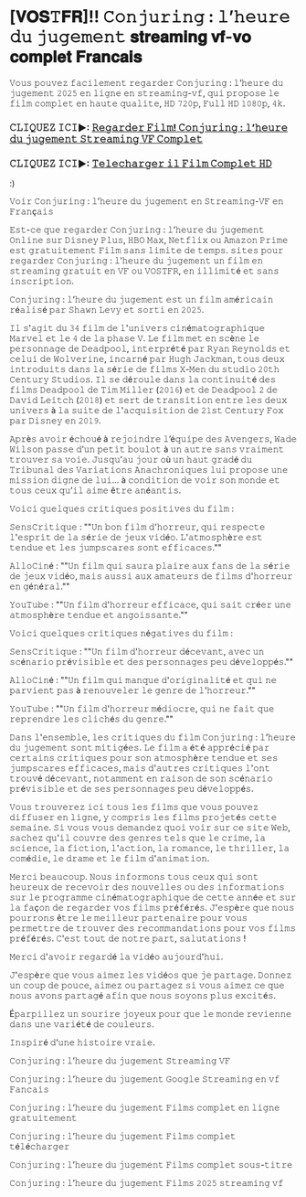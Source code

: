 # [𝐕𝐎𝐒𝚃𝐅𝐑]!! 𝙲𝚘𝚗𝚓𝚞𝚛𝚒𝚗𝚐 : 𝚕’𝚑𝚎𝚞𝚛𝚎 𝚍𝚞 𝚓𝚞𝚐𝚎𝚖𝚎𝚗𝚝 𝐬𝐭𝐫𝐞𝐚𝐦𝐢𝐧𝐠 𝐯𝐟-𝐯𝐨 𝐜𝐨𝐦𝐩𝐥𝐞𝐭 𝐅𝐫𝐚𝐧𝐜𝐚𝐢𝐬
𝚅𝚘𝚞𝚜 𝚙𝚘𝚞𝚟𝚎𝚣 𝚏𝚊𝚌𝚒𝚕𝚎𝚖𝚎𝚗𝚝 𝚛𝚎𝚐𝚊𝚛𝚍𝚎𝚛 𝙲𝚘𝚗𝚓𝚞𝚛𝚒𝚗𝚐 : 𝚕’𝚑𝚎𝚞𝚛𝚎 𝚍𝚞 𝚓𝚞𝚐𝚎𝚖𝚎𝚗𝚝 𝟸𝟶𝟸𝟻 𝚎𝚗 𝚕𝚒𝚐𝚗𝚎 𝚎𝚗 𝚜𝚝𝚛𝚎𝚊𝚖𝚒𝚗𝚐-𝚟𝚏, 𝚚𝚞𝚒 𝚙𝚛𝚘𝚙𝚘𝚜𝚎 𝚕𝚎 𝚏𝚒𝚕𝚖 𝚌𝚘𝚖𝚙𝚕𝚎𝚝 𝚎𝚗 𝚑𝚊𝚞𝚝𝚎 𝚚𝚞𝚊𝚕𝚒𝚝𝚎, 𝙷𝙳 𝟽𝟸𝟶𝚙, 𝙵𝚞𝚕𝚕 𝙷𝙳 𝟷𝟶𝟾𝟶𝚙, 𝟺𝚔.

### 𝙲𝙻𝙸𝚀𝚄𝙴𝚉 𝙸𝙲𝙸►: [𝚁𝚎𝚐𝚊𝚛𝚍𝚎𝚛 𝙵𝚒𝚕𝚖! 𝙲𝚘𝚗𝚓𝚞𝚛𝚒𝚗𝚐 : 𝚕’𝚑𝚎𝚞𝚛𝚎 𝚍𝚞 𝚓𝚞𝚐𝚎𝚖𝚎𝚗𝚝 𝚂𝚝𝚛𝚎𝚊𝚖𝚒𝚗𝚐 𝚅𝙵 𝙲𝚘𝚖𝚙𝚕𝚎𝚝](https://t.co/wfCXig3ZyJ)

### 𝙲𝙻𝙸𝚀𝚄𝙴𝚉 𝙸𝙲𝙸►: [𝚃𝚎𝚕𝚎𝚌𝚑𝚊𝚛𝚐𝚎𝚛 𝚒𝚕 𝙵𝚒𝚕𝚖 𝙲𝚘𝚖𝚙𝚕𝚎𝚝 𝙷𝙳](https://t.co/wfCXig3ZyJ)

:)

𝚅𝚘𝚒𝚛 𝙲𝚘𝚗𝚓𝚞𝚛𝚒𝚗𝚐 : 𝚕’𝚑𝚎𝚞𝚛𝚎 𝚍𝚞 𝚓𝚞𝚐𝚎𝚖𝚎𝚗𝚝 𝚎𝚗 𝚂𝚝𝚛𝚎𝚊𝚖𝚒𝚗𝚐-𝚅𝙵 𝚎𝚗 𝙵𝚛𝚊𝚗ç𝚊𝚒𝚜

𝙴𝚜𝚝-𝚌𝚎 𝚚𝚞𝚎 𝚛𝚎𝚐𝚊𝚛𝚍𝚎𝚛 𝙲𝚘𝚗𝚓𝚞𝚛𝚒𝚗𝚐 : 𝚕’𝚑𝚎𝚞𝚛𝚎 𝚍𝚞 𝚓𝚞𝚐𝚎𝚖𝚎𝚗𝚝 𝙾𝚗𝚕𝚒𝚗𝚎 𝚜𝚞𝚛 𝙳𝚒𝚜𝚗𝚎𝚢 𝙿𝚕𝚞𝚜, 𝙷𝙱𝙾 𝙼𝚊𝚡, 𝙽𝚎𝚝𝚏𝚕𝚒𝚡 𝚘𝚞 𝙰𝚖𝚊𝚣𝚘𝚗 𝙿𝚛𝚒𝚖𝚎 𝚎𝚜𝚝 𝚐𝚛𝚊𝚝𝚞𝚒𝚝𝚎𝚖𝚎𝚗𝚝 𝙵𝚒𝚕𝚖 𝚜𝚊𝚗𝚜 𝚕𝚒𝚖𝚒𝚝𝚎 𝚍𝚎 𝚝𝚎𝚖𝚙𝚜. 𝚜𝚒𝚝𝚎𝚜 𝚙𝚘𝚞𝚛 𝚛𝚎𝚐𝚊𝚛𝚍𝚎𝚛 𝙲𝚘𝚗𝚓𝚞𝚛𝚒𝚗𝚐 : 𝚕’𝚑𝚎𝚞𝚛𝚎 𝚍𝚞 𝚓𝚞𝚐𝚎𝚖𝚎𝚗𝚝 𝚞𝚗 𝚏𝚒𝚕𝚖 𝚎𝚗 𝚜𝚝𝚛𝚎𝚊𝚖𝚒𝚗𝚐 𝚐𝚛𝚊𝚝𝚞𝚒𝚝 𝚎𝚗 𝚅𝙵 𝚘𝚞 𝚅𝙾𝚂𝚃𝙵𝚁, 𝚎𝚗 𝚒𝚕𝚕𝚒𝚖𝚒𝚝é 𝚎𝚝 𝚜𝚊𝚗𝚜 𝚒𝚗𝚜𝚌𝚛𝚒𝚙𝚝𝚒𝚘𝚗.

𝙲𝚘𝚗𝚓𝚞𝚛𝚒𝚗𝚐 : 𝚕’𝚑𝚎𝚞𝚛𝚎 𝚍𝚞 𝚓𝚞𝚐𝚎𝚖𝚎𝚗𝚝 𝚎𝚜𝚝 𝚞𝚗 𝚏𝚒𝚕𝚖 𝚊𝚖é𝚛𝚒𝚌𝚊𝚒𝚗 𝚛é𝚊𝚕𝚒𝚜é 𝚙𝚊𝚛 𝚂𝚑𝚊𝚠𝚗 𝙻𝚎𝚟𝚢 𝚎𝚝 𝚜𝚘𝚛𝚝𝚒 𝚎𝚗 𝟸𝟶𝟸𝟻.

𝙸𝚕 𝚜'𝚊𝚐𝚒𝚝 𝚍𝚞 𝟹𝟺 𝚏𝚒𝚕𝚖 𝚍𝚎 𝚕'𝚞𝚗𝚒𝚟𝚎𝚛𝚜 𝚌𝚒𝚗é𝚖𝚊𝚝𝚘𝚐𝚛𝚊𝚙𝚑𝚒𝚚𝚞𝚎 𝙼𝚊𝚛𝚟𝚎𝚕 𝚎𝚝 𝚕𝚎 𝟺 𝚍𝚎 𝚕𝚊 𝚙𝚑𝚊𝚜𝚎 𝚅. 𝙻𝚎 𝚏𝚒𝚕𝚖 𝚖𝚎𝚝 𝚎𝚗 𝚜𝚌è𝚗𝚎 𝚕𝚎 𝚙𝚎𝚛𝚜𝚘𝚗𝚗𝚊𝚐𝚎 𝚍𝚎 𝙳𝚎𝚊𝚍𝚙𝚘𝚘𝚕, 𝚒𝚗𝚝𝚎𝚛𝚙𝚛é𝚝é 𝚙𝚊𝚛 𝚁𝚢𝚊𝚗 𝚁𝚎𝚢𝚗𝚘𝚕𝚍𝚜 𝚎𝚝 𝚌𝚎𝚕𝚞𝚒 𝚍𝚎 𝚆𝚘𝚕𝚟𝚎𝚛𝚒𝚗𝚎, 𝚒𝚗𝚌𝚊𝚛𝚗é 𝚙𝚊𝚛 𝙷𝚞𝚐𝚑 𝙹𝚊𝚌𝚔𝚖𝚊𝚗, 𝚝𝚘𝚞𝚜 𝚍𝚎𝚞𝚡 𝚒𝚗𝚝𝚛𝚘𝚍𝚞𝚒𝚝𝚜 𝚍𝚊𝚗𝚜 𝚕𝚊 𝚜é𝚛𝚒𝚎 𝚍𝚎 𝚏𝚒𝚕𝚖𝚜 𝚇-𝙼𝚎𝚗 𝚍𝚞 𝚜𝚝𝚞𝚍𝚒𝚘 𝟸𝟶𝚝𝚑 𝙲𝚎𝚗𝚝𝚞𝚛𝚢 𝚂𝚝𝚞𝚍𝚒𝚘𝚜. 𝙸𝚕 𝚜𝚎 𝚍é𝚛𝚘𝚞𝚕𝚎 𝚍𝚊𝚗𝚜 𝚕𝚊 𝚌𝚘𝚗𝚝𝚒𝚗𝚞𝚒𝚝é 𝚍𝚎𝚜 𝚏𝚒𝚕𝚖𝚜 𝙳𝚎𝚊𝚍𝚙𝚘𝚘𝚕 𝚍𝚎 𝚃𝚒𝚖 𝙼𝚒𝚕𝚕𝚎𝚛 (𝟸𝟶𝟷𝟼) 𝚎𝚝 𝚍𝚎 𝙳𝚎𝚊𝚍𝚙𝚘𝚘𝚕 𝟸 𝚍𝚎 𝙳𝚊𝚟𝚒𝚍 𝙻𝚎𝚒𝚝𝚌𝚑 (𝟸𝟶𝟷𝟾) 𝚎𝚝 𝚜𝚎𝚛𝚝 𝚍𝚎 𝚝𝚛𝚊𝚗𝚜𝚒𝚝𝚒𝚘𝚗 𝚎𝚗𝚝𝚛𝚎 𝚕𝚎𝚜 𝚍𝚎𝚞𝚡 𝚞𝚗𝚒𝚟𝚎𝚛𝚜 à 𝚕𝚊 𝚜𝚞𝚒𝚝𝚎 𝚍𝚎 𝚕'𝚊𝚌𝚚𝚞𝚒𝚜𝚒𝚝𝚒𝚘𝚗 𝚍𝚎 𝟸𝟷𝚜𝚝 𝙲𝚎𝚗𝚝𝚞𝚛𝚢 𝙵𝚘𝚡 𝚙𝚊𝚛 𝙳𝚒𝚜𝚗𝚎𝚢 𝚎𝚗 𝟸𝟶𝟷𝟿.

𝙰𝚙𝚛è𝚜 𝚊𝚟𝚘𝚒𝚛 é𝚌𝚑𝚘𝚞é à 𝚛𝚎𝚓𝚘𝚒𝚗𝚍𝚛𝚎 𝚕’é𝚚𝚞𝚒𝚙𝚎 𝚍𝚎𝚜 𝙰𝚟𝚎𝚗𝚐𝚎𝚛𝚜, 𝚆𝚊𝚍𝚎 𝚆𝚒𝚕𝚜𝚘𝚗 𝚙𝚊𝚜𝚜𝚎 𝚍’𝚞𝚗 𝚙𝚎𝚝𝚒𝚝 𝚋𝚘𝚞𝚕𝚘𝚝 à 𝚞𝚗 𝚊𝚞𝚝𝚛𝚎 𝚜𝚊𝚗𝚜 𝚟𝚛𝚊𝚒𝚖𝚎𝚗𝚝 𝚝𝚛𝚘𝚞𝚟𝚎𝚛 𝚜𝚊 𝚟𝚘𝚒𝚎. 𝙹𝚞𝚜𝚚𝚞’𝚊𝚞 𝚓𝚘𝚞𝚛 𝚘ù 𝚞𝚗 𝚑𝚊𝚞𝚝 𝚐𝚛𝚊𝚍é 𝚍𝚞 𝚃𝚛𝚒𝚋𝚞𝚗𝚊𝚕 𝚍𝚎𝚜 𝚅𝚊𝚛𝚒𝚊𝚝𝚒𝚘𝚗𝚜 𝙰𝚗𝚊𝚌𝚑𝚛𝚘𝚗𝚒𝚚𝚞𝚎𝚜 𝚕𝚞𝚒 𝚙𝚛𝚘𝚙𝚘𝚜𝚎 𝚞𝚗𝚎 𝚖𝚒𝚜𝚜𝚒𝚘𝚗 𝚍𝚒𝚐𝚗𝚎 𝚍𝚎 𝚕𝚞𝚒… à 𝚌𝚘𝚗𝚍𝚒𝚝𝚒𝚘𝚗 𝚍𝚎 𝚟𝚘𝚒𝚛 𝚜𝚘𝚗 𝚖𝚘𝚗𝚍𝚎 𝚎𝚝 𝚝𝚘𝚞𝚜 𝚌𝚎𝚞𝚡 𝚚𝚞’𝚒𝚕 𝚊𝚒𝚖𝚎 ê𝚝𝚛𝚎 𝚊𝚗é𝚊𝚗𝚝𝚒𝚜.

𝚅𝚘𝚒𝚌𝚒 𝚚𝚞𝚎𝚕𝚚𝚞𝚎𝚜 𝚌𝚛𝚒𝚝𝚒𝚚𝚞𝚎𝚜 𝚙𝚘𝚜𝚒𝚝𝚒𝚟𝚎𝚜 𝚍𝚞 𝚏𝚒𝚕𝚖 :

𝚂𝚎𝚗𝚜𝙲𝚛𝚒𝚝𝚒𝚚𝚞𝚎 : ""𝚄𝚗 𝚋𝚘𝚗 𝚏𝚒𝚕𝚖 𝚍'𝚑𝚘𝚛𝚛𝚎𝚞𝚛, 𝚚𝚞𝚒 𝚛𝚎𝚜𝚙𝚎𝚌𝚝𝚎 𝚕'𝚎𝚜𝚙𝚛𝚒𝚝 𝚍𝚎 𝚕𝚊 𝚜é𝚛𝚒𝚎 𝚍𝚎 𝚓𝚎𝚞𝚡 𝚟𝚒𝚍é𝚘. 𝙻'𝚊𝚝𝚖𝚘𝚜𝚙𝚑è𝚛𝚎 𝚎𝚜𝚝 𝚝𝚎𝚗𝚍𝚞𝚎 𝚎𝚝 𝚕𝚎𝚜 𝚓𝚞𝚖𝚙𝚜𝚌𝚊𝚛𝚎𝚜 𝚜𝚘𝚗𝚝 𝚎𝚏𝚏𝚒𝚌𝚊𝚌𝚎𝚜.""

𝙰𝚕𝚕𝚘𝙲𝚒𝚗é : ""𝚄𝚗 𝚏𝚒𝚕𝚖 𝚚𝚞𝚒 𝚜𝚊𝚞𝚛𝚊 𝚙𝚕𝚊𝚒𝚛𝚎 𝚊𝚞𝚡 𝚏𝚊𝚗𝚜 𝚍𝚎 𝚕𝚊 𝚜é𝚛𝚒𝚎 𝚍𝚎 𝚓𝚎𝚞𝚡 𝚟𝚒𝚍é𝚘, 𝚖𝚊𝚒𝚜 𝚊𝚞𝚜𝚜𝚒 𝚊𝚞𝚡 𝚊𝚖𝚊𝚝𝚎𝚞𝚛𝚜 𝚍𝚎 𝚏𝚒𝚕𝚖𝚜 𝚍'𝚑𝚘𝚛𝚛𝚎𝚞𝚛 𝚎𝚗 𝚐é𝚗é𝚛𝚊𝚕.""

𝚈𝚘𝚞𝚃𝚞𝚋𝚎 : ""𝚄𝚗 𝚏𝚒𝚕𝚖 𝚍'𝚑𝚘𝚛𝚛𝚎𝚞𝚛 𝚎𝚏𝚏𝚒𝚌𝚊𝚌𝚎, 𝚚𝚞𝚒 𝚜𝚊𝚒𝚝 𝚌𝚛é𝚎𝚛 𝚞𝚗𝚎 𝚊𝚝𝚖𝚘𝚜𝚙𝚑è𝚛𝚎 𝚝𝚎𝚗𝚍𝚞𝚎 𝚎𝚝 𝚊𝚗𝚐𝚘𝚒𝚜𝚜𝚊𝚗𝚝𝚎.""

𝚅𝚘𝚒𝚌𝚒 𝚚𝚞𝚎𝚕𝚚𝚞𝚎𝚜 𝚌𝚛𝚒𝚝𝚒𝚚𝚞𝚎𝚜 𝚗é𝚐𝚊𝚝𝚒𝚟𝚎𝚜 𝚍𝚞 𝚏𝚒𝚕𝚖 :

𝚂𝚎𝚗𝚜𝙲𝚛𝚒𝚝𝚒𝚚𝚞𝚎 : ""𝚄𝚗 𝚏𝚒𝚕𝚖 𝚍'𝚑𝚘𝚛𝚛𝚎𝚞𝚛 𝚍é𝚌𝚎𝚟𝚊𝚗𝚝, 𝚊𝚟𝚎𝚌 𝚞𝚗 𝚜𝚌é𝚗𝚊𝚛𝚒𝚘 𝚙𝚛é𝚟𝚒𝚜𝚒𝚋𝚕𝚎 𝚎𝚝 𝚍𝚎𝚜 𝚙𝚎𝚛𝚜𝚘𝚗𝚗𝚊𝚐𝚎𝚜 𝚙𝚎𝚞 𝚍é𝚟𝚎𝚕𝚘𝚙𝚙é𝚜.""

𝙰𝚕𝚕𝚘𝙲𝚒𝚗é : ""𝚄𝚗 𝚏𝚒𝚕𝚖 𝚚𝚞𝚒 𝚖𝚊𝚗𝚚𝚞𝚎 𝚍'𝚘𝚛𝚒𝚐𝚒𝚗𝚊𝚕𝚒𝚝é 𝚎𝚝 𝚚𝚞𝚒 𝚗𝚎 𝚙𝚊𝚛𝚟𝚒𝚎𝚗𝚝 𝚙𝚊𝚜 à 𝚛𝚎𝚗𝚘𝚞𝚟𝚎𝚕𝚎𝚛 𝚕𝚎 𝚐𝚎𝚗𝚛𝚎 𝚍𝚎 𝚕'𝚑𝚘𝚛𝚛𝚎𝚞𝚛.""

𝚈𝚘𝚞𝚃𝚞𝚋𝚎 : ""𝚄𝚗 𝚏𝚒𝚕𝚖 𝚍'𝚑𝚘𝚛𝚛𝚎𝚞𝚛 𝚖é𝚍𝚒𝚘𝚌𝚛𝚎, 𝚚𝚞𝚒 𝚗𝚎 𝚏𝚊𝚒𝚝 𝚚𝚞𝚎 𝚛𝚎𝚙𝚛𝚎𝚗𝚍𝚛𝚎 𝚕𝚎𝚜 𝚌𝚕𝚒𝚌𝚑é𝚜 𝚍𝚞 𝚐𝚎𝚗𝚛𝚎.""

𝙳𝚊𝚗𝚜 𝚕'𝚎𝚗𝚜𝚎𝚖𝚋𝚕𝚎, 𝚕𝚎𝚜 𝚌𝚛𝚒𝚝𝚒𝚚𝚞𝚎𝚜 𝚍𝚞 𝚏𝚒𝚕𝚖 𝙲𝚘𝚗𝚓𝚞𝚛𝚒𝚗𝚐 : 𝚕’𝚑𝚎𝚞𝚛𝚎 𝚍𝚞 𝚓𝚞𝚐𝚎𝚖𝚎𝚗𝚝 𝚜𝚘𝚗𝚝 𝚖𝚒𝚝𝚒𝚐é𝚎𝚜. 𝙻𝚎 𝚏𝚒𝚕𝚖 𝚊 é𝚝é 𝚊𝚙𝚙𝚛é𝚌𝚒é 𝚙𝚊𝚛 𝚌𝚎𝚛𝚝𝚊𝚒𝚗𝚜 𝚌𝚛𝚒𝚝𝚒𝚚𝚞𝚎𝚜 𝚙𝚘𝚞𝚛 𝚜𝚘𝚗 𝚊𝚝𝚖𝚘𝚜𝚙𝚑è𝚛𝚎 𝚝𝚎𝚗𝚍𝚞𝚎 𝚎𝚝 𝚜𝚎𝚜 𝚓𝚞𝚖𝚙𝚜𝚌𝚊𝚛𝚎𝚜 𝚎𝚏𝚏𝚒𝚌𝚊𝚌𝚎𝚜, 𝚖𝚊𝚒𝚜 𝚍'𝚊𝚞𝚝𝚛𝚎𝚜 𝚌𝚛𝚒𝚝𝚒𝚚𝚞𝚎𝚜 𝚕'𝚘𝚗𝚝 𝚝𝚛𝚘𝚞𝚟é 𝚍é𝚌𝚎𝚟𝚊𝚗𝚝, 𝚗𝚘𝚝𝚊𝚖𝚖𝚎𝚗𝚝 𝚎𝚗 𝚛𝚊𝚒𝚜𝚘𝚗 𝚍𝚎 𝚜𝚘𝚗 𝚜𝚌é𝚗𝚊𝚛𝚒𝚘 𝚙𝚛é𝚟𝚒𝚜𝚒𝚋𝚕𝚎 𝚎𝚝 𝚍𝚎 𝚜𝚎𝚜 𝚙𝚎𝚛𝚜𝚘𝚗𝚗𝚊𝚐𝚎𝚜 𝚙𝚎𝚞 𝚍é𝚟𝚎𝚕𝚘𝚙𝚙é𝚜.

𝚅𝚘𝚞𝚜 𝚝𝚛𝚘𝚞𝚟𝚎𝚛𝚎𝚣 𝚒𝚌𝚒 𝚝𝚘𝚞𝚜 𝚕𝚎𝚜 𝚏𝚒𝚕𝚖𝚜 𝚚𝚞𝚎 𝚟𝚘𝚞𝚜 𝚙𝚘𝚞𝚟𝚎𝚣 𝚍𝚒𝚏𝚏𝚞𝚜𝚎𝚛 𝚎𝚗 𝚕𝚒𝚐𝚗𝚎, 𝚢 𝚌𝚘𝚖𝚙𝚛𝚒𝚜 𝚕𝚎𝚜 𝚏𝚒𝚕𝚖𝚜 𝚙𝚛𝚘𝚓𝚎𝚝é𝚜 𝚌𝚎𝚝𝚝𝚎 𝚜𝚎𝚖𝚊𝚒𝚗𝚎. 𝚂𝚒 𝚟𝚘𝚞𝚜 𝚟𝚘𝚞𝚜 𝚍𝚎𝚖𝚊𝚗𝚍𝚎𝚣 𝚚𝚞𝚘𝚒 𝚟𝚘𝚒𝚛 𝚜𝚞𝚛 𝚌𝚎 𝚜𝚒𝚝𝚎 𝚆𝚎𝚋, 𝚜𝚊𝚌𝚑𝚎𝚣 𝚚𝚞'𝚒𝚕 𝚌𝚘𝚞𝚟𝚛𝚎 𝚍𝚎𝚜 𝚐𝚎𝚗𝚛𝚎𝚜 𝚝𝚎𝚕𝚜 𝚚𝚞𝚎 𝚕𝚎 𝚌𝚛𝚒𝚖𝚎, 𝚕𝚊 𝚜𝚌𝚒𝚎𝚗𝚌𝚎, 𝚕𝚊 𝚏𝚒𝚌𝚝𝚒𝚘𝚗, 𝚕'𝚊𝚌𝚝𝚒𝚘𝚗, 𝚕𝚊 𝚛𝚘𝚖𝚊𝚗𝚌𝚎, 𝚕𝚎 𝚝𝚑𝚛𝚒𝚕𝚕𝚎𝚛, 𝚕𝚊 𝚌𝚘𝚖é𝚍𝚒𝚎, 𝚕𝚎 𝚍𝚛𝚊𝚖𝚎 𝚎𝚝 𝚕𝚎 𝚏𝚒𝚕𝚖 𝚍'𝚊𝚗𝚒𝚖𝚊𝚝𝚒𝚘𝚗.

𝙼𝚎𝚛𝚌𝚒 𝚋𝚎𝚊𝚞𝚌𝚘𝚞𝚙. 𝙽𝚘𝚞𝚜 𝚒𝚗𝚏𝚘𝚛𝚖𝚘𝚗𝚜 𝚝𝚘𝚞𝚜 𝚌𝚎𝚞𝚡 𝚚𝚞𝚒 𝚜𝚘𝚗𝚝 𝚑𝚎𝚞𝚛𝚎𝚞𝚡 𝚍𝚎 𝚛𝚎𝚌𝚎𝚟𝚘𝚒𝚛 𝚍𝚎𝚜 𝚗𝚘𝚞𝚟𝚎𝚕𝚕𝚎𝚜 𝚘𝚞 𝚍𝚎𝚜 𝚒𝚗𝚏𝚘𝚛𝚖𝚊𝚝𝚒𝚘𝚗𝚜 𝚜𝚞𝚛 𝚕𝚎 𝚙𝚛𝚘𝚐𝚛𝚊𝚖𝚖𝚎 𝚌𝚒𝚗é𝚖𝚊𝚝𝚘𝚐𝚛𝚊𝚙𝚑𝚒𝚚𝚞𝚎 𝚍𝚎 𝚌𝚎𝚝𝚝𝚎 𝚊𝚗𝚗é𝚎 𝚎𝚝 𝚜𝚞𝚛 𝚕𝚊 𝚏𝚊ç𝚘𝚗 𝚍𝚎 𝚛𝚎𝚐𝚊𝚛𝚍𝚎𝚛 𝚟𝚘𝚜 𝚏𝚒𝚕𝚖𝚜 𝚙𝚛é𝚏é𝚛é𝚜. 𝙹'𝚎𝚜𝚙è𝚛𝚎 𝚚𝚞𝚎 𝚗𝚘𝚞𝚜 𝚙𝚘𝚞𝚛𝚛𝚘𝚗𝚜 ê𝚝𝚛𝚎 𝚕𝚎 𝚖𝚎𝚒𝚕𝚕𝚎𝚞𝚛 𝚙𝚊𝚛𝚝𝚎𝚗𝚊𝚒𝚛𝚎 𝚙𝚘𝚞𝚛 𝚟𝚘𝚞𝚜 𝚙𝚎𝚛𝚖𝚎𝚝𝚝𝚛𝚎 𝚍𝚎 𝚝𝚛𝚘𝚞𝚟𝚎𝚛 𝚍𝚎𝚜 𝚛𝚎𝚌𝚘𝚖𝚖𝚊𝚗𝚍𝚊𝚝𝚒𝚘𝚗𝚜 𝚙𝚘𝚞𝚛 𝚟𝚘𝚜 𝚏𝚒𝚕𝚖𝚜 𝚙𝚛é𝚏é𝚛é𝚜. 𝙲'𝚎𝚜𝚝 𝚝𝚘𝚞𝚝 𝚍𝚎 𝚗𝚘𝚝𝚛𝚎 𝚙𝚊𝚛𝚝, 𝚜𝚊𝚕𝚞𝚝𝚊𝚝𝚒𝚘𝚗𝚜 !

𝙼𝚎𝚛𝚌𝚒 𝚍'𝚊𝚟𝚘𝚒𝚛 𝚛𝚎𝚐𝚊𝚛𝚍é 𝚕𝚊 𝚟𝚒𝚍é𝚘 𝚊𝚞𝚓𝚘𝚞𝚛𝚍'𝚑𝚞𝚒.

𝙹'𝚎𝚜𝚙è𝚛𝚎 𝚚𝚞𝚎 𝚟𝚘𝚞𝚜 𝚊𝚒𝚖𝚎𝚣 𝚕𝚎𝚜 𝚟𝚒𝚍é𝚘𝚜 𝚚𝚞𝚎 𝚓𝚎 𝚙𝚊𝚛𝚝𝚊𝚐𝚎. 𝙳𝚘𝚗𝚗𝚎𝚣 𝚞𝚗 𝚌𝚘𝚞𝚙 𝚍𝚎 𝚙𝚘𝚞𝚌𝚎, 𝚊𝚒𝚖𝚎𝚣 𝚘𝚞 𝚙𝚊𝚛𝚝𝚊𝚐𝚎𝚣 𝚜𝚒 𝚟𝚘𝚞𝚜 𝚊𝚒𝚖𝚎𝚣 𝚌𝚎 𝚚𝚞𝚎 𝚗𝚘𝚞𝚜 𝚊𝚟𝚘𝚗𝚜 𝚙𝚊𝚛𝚝𝚊𝚐é 𝚊𝚏𝚒𝚗 𝚚𝚞𝚎 𝚗𝚘𝚞𝚜 𝚜𝚘𝚢𝚘𝚗𝚜 𝚙𝚕𝚞𝚜 𝚎𝚡𝚌𝚒𝚝é𝚜.

É𝚙𝚊𝚛𝚙𝚒𝚕𝚕𝚎𝚣 𝚞𝚗 𝚜𝚘𝚞𝚛𝚒𝚛𝚎 𝚓𝚘𝚢𝚎𝚞𝚡 𝚙𝚘𝚞𝚛 𝚚𝚞𝚎 𝚕𝚎 𝚖𝚘𝚗𝚍𝚎 𝚛𝚎𝚟𝚒𝚎𝚗𝚗𝚎 𝚍𝚊𝚗𝚜 𝚞𝚗𝚎 𝚟𝚊𝚛𝚒é𝚝é 𝚍𝚎 𝚌𝚘𝚞𝚕𝚎𝚞𝚛𝚜.

𝙸𝚗𝚜𝚙𝚒𝚛é 𝚍’𝚞𝚗𝚎 𝚑𝚒𝚜𝚝𝚘𝚒𝚛𝚎 𝚟𝚛𝚊𝚒𝚎.

𝙲𝚘𝚗𝚓𝚞𝚛𝚒𝚗𝚐 : 𝚕’𝚑𝚎𝚞𝚛𝚎 𝚍𝚞 𝚓𝚞𝚐𝚎𝚖𝚎𝚗𝚝 𝚂𝚝𝚛𝚎𝚊𝚖𝚒𝚗𝚐 𝚅𝙵

𝙲𝚘𝚗𝚓𝚞𝚛𝚒𝚗𝚐 : 𝚕’𝚑𝚎𝚞𝚛𝚎 𝚍𝚞 𝚓𝚞𝚐𝚎𝚖𝚎𝚗𝚝 𝙶𝚘𝚘𝚐𝚕𝚎 𝚂𝚝𝚛𝚎𝚊𝚖𝚒𝚗𝚐 𝚎𝚗 𝚟𝚏 𝙵𝚊𝚗𝚌𝚊𝚒𝚜

𝙲𝚘𝚗𝚓𝚞𝚛𝚒𝚗𝚐 : 𝚕’𝚑𝚎𝚞𝚛𝚎 𝚍𝚞 𝚓𝚞𝚐𝚎𝚖𝚎𝚗𝚝 𝙵𝚒𝚕𝚖𝚜 𝚌𝚘𝚖𝚙𝚕𝚎𝚝 𝚎𝚗 𝚕𝚒𝚐𝚗𝚎 𝚐𝚛𝚊𝚝𝚞𝚒𝚝𝚎𝚖𝚎𝚗𝚝

𝙲𝚘𝚗𝚓𝚞𝚛𝚒𝚗𝚐 : 𝚕’𝚑𝚎𝚞𝚛𝚎 𝚍𝚞 𝚓𝚞𝚐𝚎𝚖𝚎𝚗𝚝 𝙵𝚒𝚕𝚖𝚜 𝚌𝚘𝚖𝚙𝚕𝚎𝚝 𝚝é𝚕é𝚌𝚑𝚊𝚛𝚐𝚎𝚛

𝙲𝚘𝚗𝚓𝚞𝚛𝚒𝚗𝚐 : 𝚕’𝚑𝚎𝚞𝚛𝚎 𝚍𝚞 𝚓𝚞𝚐𝚎𝚖𝚎𝚗𝚝 𝙵𝚒𝚕𝚖𝚜 𝚌𝚘𝚖𝚙𝚕𝚎𝚝 𝚜𝚘𝚞𝚜-𝚝𝚒𝚝𝚛𝚎

𝙲𝚘𝚗𝚓𝚞𝚛𝚒𝚗𝚐 : 𝚕’𝚑𝚎𝚞𝚛𝚎 𝚍𝚞 𝚓𝚞𝚐𝚎𝚖𝚎𝚗𝚝 𝙵𝚒𝚕𝚖𝚜 𝟸𝟶𝟸𝟻 𝚜𝚝𝚛𝚎𝚊𝚖𝚒𝚗𝚐 𝚟𝚏
